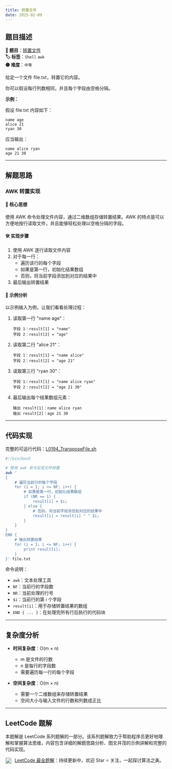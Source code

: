 ```yaml
---
title: 转置文件
date: 2025-02-09
---
```


## 题目描述

**🔗 题目**：[转置文件](https://leetcode.cn/problems/transpose-file/)  
**🏷️ 标签**：`Shell` `awk`  
**🟡 难度**：`中等`  

给定一个文件 file.txt，转置它的内容。

你可以假设每行列数相同，并且每个字段由空格分隔。

**示例：**

假设 file.txt 内容如下：
```
name age
alice 21
ryan 30
```

应当输出：
```
name alice ryan
age 21 30
```

---

## 解题思路

### AWK 转置实现

#### 📝 核心思想
使用 AWK 命令处理文件内容，通过二维数组存储转置结果。AWK 的特点是可以方便地按行读取文件，并且能够轻松处理以空格分隔的字段。

#### 🛠️ 实现步骤
1. 使用 AWK 逐行读取文件内容
2. 对于每一行：
   - 遍历该行的每个字段
   - 如果是第一行，初始化结果数组
   - 否则，将当前字段添加到对应的结果中
3. 最后输出转置结果

#### 🧩 示例分析
以示例输入为例，让我们看看处理过程：

1. 读取第一行 "name age"：
   ```
   字段 1：result[1] = "name"
   字段 2：result[2] = "age"
   ```

2. 读取第二行 "alice 21"：
   ```
   字段 1：result[1] = "name alice"
   字段 2：result[2] = "age 21"
   ```

3. 读取第三行 "ryan 30"：
   ```
   字段 1：result[1] = "name alice ryan"
   字段 2：result[2] = "age 21 30"
   ```

4. 最后输出每个结果数组元素：
   ```
   输出 result[1]：name alice ryan
   输出 result[2]：age 21 30
   ```

---

## 代码实现

完整的可运行代码：[L0194_TransposeFile.sh](../src/main/shell/L0194_TransposeFile.sh)

```bash
#!/bin/bash

# 使用 awk 命令实现文件转置
awk '
{
    # 遍历当前行的每个字段
    for (i = 1; i <= NF; i++) {
        # 如果是第一行，初始化结果数组
        if (NR == 1) {
            result[i] = $i;
        } else {
            # 否则，将当前字段添加到对应的结果中
            result[i] = result[i] " " $i;
        }
    }
}
END {
    # 输出转置结果
    for (i = 1; i <= NF; i++) {
        print result[i];
    }
}' file.txt
```

命令说明：
- `awk`：文本处理工具
- `NF`：当前行的字段数
- `NR`：当前处理的行号
- `$i`：当前行的第 i 个字段
- `result[i]`：用于存储转置结果的数组
- `END { ... }`：在处理完所有行后执行的代码块

---

## 复杂度分析

- **时间复杂度**：O(m × n)
  - m 是文件的行数
  - n 是每行的字段数
  - 需要遍历每一行的每个字段

- **空间复杂度**：O(m × n)
  - 需要一个二维数组来存储转置结果
  - 空间大小与输入文件的行数和列数成正比

---

## LeetCode 题解

本题解是 LeetCode 系列题解的一部分。该系列题解致力于帮助程序员更好地理解和掌握算法思维，内容包含详细的解题思路分析、图文并茂的示例讲解和完整的代码实现。

<img src="https://github.githubassets.com/images/modules/logos_page/GitHub-Mark.png" alt="GitHub" width="20" style="vertical-align: middle; margin-right: 5px"> [LeetCode 最全题解](https://github.com/LjyYano/LeetCode)：持续更新中，欢迎 Star ⭐️ 关注，一起探讨算法之美。 